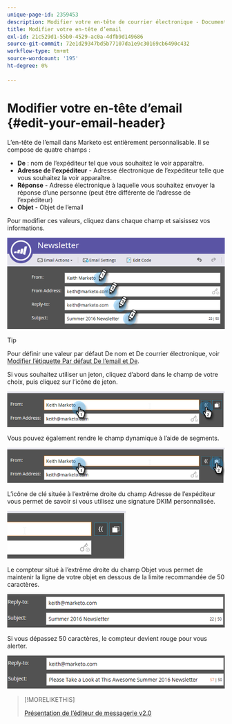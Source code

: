 ```yaml
---
unique-page-id: 2359453
description: Modifier votre en-tête de courrier électronique - Documents Marketo - Documentation du produit
title: Modifier votre en-tête d’email
exl-id: 21c529d1-55b0-4529-ac0a-4dfb9d149686
source-git-commit: 72e1d29347bd5b77107da1e9c30169cb6490c432
workflow-type: tm+mt
source-wordcount: '195'
ht-degree: 0%

---
```


# Modifier votre en-tête d’email {#edit-your-email-header}

L’en-tête de l’email dans Marketo est entièrement personnalisable. Il se compose de quatre champs :

* **De** : nom de l’expéditeur tel que vous souhaitez le voir apparaître.
* **Adresse de l’expéditeur** - Adresse électronique de l’expéditeur telle que vous souhaitez la voir apparaître.
* **Réponse** - Adresse électronique à laquelle vous souhaitez envoyer la réponse d’une personne (peut être différente de l’adresse de l’expéditeur)
* **Objet** - Objet de l’email

Pour modifier ces valeurs, cliquez dans chaque champ et saisissez vos informations.

![](assets/one-3.png)

>[!TIP]
>
>Pour définir une valeur par défaut De nom et De courrier électronique, voir [Modifier l’étiquette Par défaut De l’email et De](/help/marketo/product-docs/administration/email-setup/change-the-default-from-email-and-from-label.md).

Si vous souhaitez utiliser un jeton, cliquez d’abord dans le champ de votre choix, puis cliquez sur l’icône de jeton.

![](assets/two-3.png)

Vous pouvez également rendre le champ dynamique à l’aide de segments.

![](assets/three-2.png)

L’icône de clé située à l’extrême droite du champ Adresse de l’expéditeur vous permet de savoir si vous utilisez une signature DKIM personnalisée.

![](assets/four-2.png)

Le compteur situé à l’extrême droite du champ Objet vous permet de maintenir la ligne de votre objet en dessous de la limite recommandée de 50 caractères.

![](assets/five-1.png)

Si vous dépassez 50 caractères, le compteur devient rouge pour vous alerter.

![](assets/six-1.png)

>[!MORELIKETHIS]
>
>[Présentation de l’éditeur de messagerie v2.0](/help/marketo/product-docs/email-marketing/general/email-editor-2/email-editor-v2-0-overview.md)

